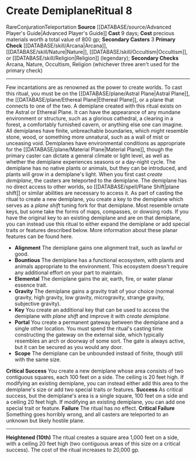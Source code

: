 ﻿---
area: null
cost: precious materials worth a total value of 800 gp
duration: null
element: null
heighten: 10th
heighten_level: 8, 10
id: '31'
level: '8'
name: Create Demiplane
primary_check: '[[DATABASE/skill/Arcana|Arcana]] , [[DATABASE/skill/Nature|Nature]]
  , [[DATABASE/skill/Occultism|Occultism]] , or [[DATABASE/skill/Religion|Religion]]
  (legendary)'
range: null
rarity: Rare
requirement: null
rus_type_level: null
school: Conjuration
secondary_casters: '3'
secondary_check: Arcana, Nature, Occultism, Religion (whichever three aren't used
  for the primary check)
source: '[[DATABASE/source/Advanced Player''s Guide|Advanced Player''s Guide]]'
target: null
trait:
- '[[DATABASE/trait/Conjuration|Conjuration]]'
- '[[DATABASE/trait/Rare|Rare]]'
- '[[DATABASE/trait/Teleportation|Teleportation]]'
type: Ritual

---
# Create Demiplane<span class="item-type">Ritual 8</span>

<span class="trait-rare item-trait">Rare</span><span class="item-trait">Conjuration</span><span class="item-trait">Teleportation</span>
**Source** [[DATABASE/source/Advanced Player's Guide|Advanced Player's Guide]] 
**Cast** 9 days; **Cost** precious materials worth a total value of 800 gp; **Secondary Casters** 3
**Primary Check** [[DATABASE/skill/Arcana|Arcana]], [[DATABASE/skill/Nature|Nature]], [[DATABASE/skill/Occultism|Occultism]], or [[DATABASE/skill/Religion|Religion]] (legendary); **Secondary Checks** Arcana, Nature, Occultism, Religion (whichever three aren't used for the primary check)

---
Few incantations are as renowned as the power to create worlds. To cast this ritual, you must be on the [[DATABASE/plane/Astral Plane|Astral Plane]], the [[DATABASE/plane/Ethereal Plane|Ethereal Plane]], or a plane that connects to one of the two.
 A demiplane created with this ritual exists on the Astral or Ethereal Plane. It can have the appearance of any mundane environment or structure, such as a glorious cathedral, a clearing in a forest, a comfortably furnished cavern, or anything else one can imagine. All demiplanes have finite, unbreachable boundaries, which might resemble stone, wood, or something more unnatural, such as a wall of mist or unceasing void.
 Demiplanes have environmental conditions as appropriate for the [[DATABASE/plane/Material Plane|Material Plane]], though the primary caster can dictate a general climate or light level, as well as whether the demiplane experiences seasons or a day-night cycle. The demiplane has no native plants or animals, but they can be introduced, and plants will grow in a demiplane's light.
 When you first cast _create demiplane_, the casters are teleported to the demiplane. The demiplane has no direct access to other worlds, so [[DATABASE/spell/Plane Shift|plane shift]] or similar abilities are necessary to access it. As part of casting the ritual to create a new demiplane, you create a key to the demiplane which serves as a _plane shift_ tuning fork for that demiplane. Most resemble ornate keys, but some take the forms of maps, compasses, or dowsing rods.
 If you have the original key to an existing demiplane and are on that demiplane, you can instead use this ritual to either expand the demiplane or add special traits or features described below. More information about these planar features can be found here.

* **Alignment** The demiplane gains one alignment trait, such as lawful or good.
* **Bountious** The demiplane has a functional ecosystem, with plants and animals appropriate to the environment. This ecosystem doesn't require any additional effort on your part to maintain.
* **Elemental** The demiplane gains the air, earth, fire, or water planar essence trait.
* **Gravity** The demiplane gains a gravity trait of your choice (normal gravity, high gravity, low gravity, microgravity, strange gravity, subjective gravity).
* **Key** You create an additional key that can be used to access the demiplane with _plane shift_ and improve it with _create demiplane_.
* **Portal** You create a permanent gateway between the demiplane and a single other location. You must spend the ritual's casting time constructing the gateway on the external side, which typically resembles an arch or doorway of some sort. The gate is always active, but it can be secured as you would any door.
* **Scope** The demiplane can be unbounded instead of finite, though still with the same size.

**Critical Success** You create a new demiplane whose area consists of two contiguous squares, each 100 feet on a side. The ceiling is 20 feet high. If modifying an existing demiplane, you can instead either add this area to the demiplane's size or add two special traits or features.
**Success** As critical success, but the demiplane's area is a single square, 100 feet on a side and a ceiling 20 feet high. If modifying an existing demiplane, you can add one special trait or feature.
**Failure** The ritual has no effect.
**Critical Failure** Something goes horribly wrong, and all casters are teleported to an unknown but likely hostile plane.

---
**Heightened (10th)** The ritual creates a square area 1,000 feet on a side, with a ceiling 20 feet high (two contiguous areas of this size on a critical success). The cost of the ritual increases to 20,000 gp.